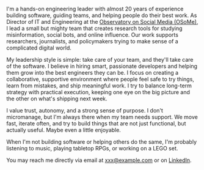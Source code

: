 
I'm a hands-on engineering leader with almost 20 years of experience building software, guiding teams, and helping people do their best work. As Director of IT and Engineering at the <a href="https://osome.iu.edu" target="osome">Observatory on Social Media (OSoMe)</a>, I lead a small but mighty team that creates research tools for studying misinformation, social bots, and online influence. Our work supports researchers, journalists, and policymakers trying to make sense of a complicated digital world.

My leadership style is simple: take care of your team, and they'll take care of the software. I believe in hiring smart, passionate developers and helping them grow into the best engineers they can be. I focus on creating a collaborative, supportive environment where people feel safe to try things, learn from mistakes, and ship meaningful work. I try to balance long-term strategy with practical execution, keeping one eye on the big picture and the other on what's shipping next week.

I value trust, autonomy, and a strong sense of purpose. I don't micromanage, but I'm always there when my team needs support. We move fast, iterate often, and try to build things that are not just functional, but actually useful. Maybe even a little enjoyable.

When I'm not building software or helping others do the same, I'm probably listening to music, playing tabletop RPGs, or working on a LEGO set.

You may reach me directly via email at <a href="mailto:xxx@example.com" id="email">xxx@example.com</a> or on <a href="https://www.linkedin.com/in/benserrette/" target="linkedin">LinkedIn</a>. 

